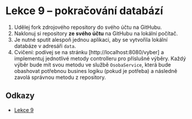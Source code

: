 # Lekce 9 – pokračování databází 

1. Udělej fork zdrojového repository do svého účtu na GitHubu.
1. Naklonuj si repository **ze svého účtu** na GitHubu na lokální počítač.
1. Je nutné sputit alespoň jednou aplikaci, aby se vytvořila lokální databáze v adresáři `data`.    
1. Cvičení: podívej se na stránku [http://localhost:8080/vyber] a implementuj jednotlivé metody controlleru pro příslušné výběry. Každý výběr bude mít svou
   metodu ve službě `OsobaService`, která bude obashovat potřebnou busines logiku (pokud je potřeba) a následně zavolá správnou metodu z repository.

## Odkazy
* [Lekce 9](https://java.czechitas.cz/2021-jaro/java-2/lekce-9.html)
